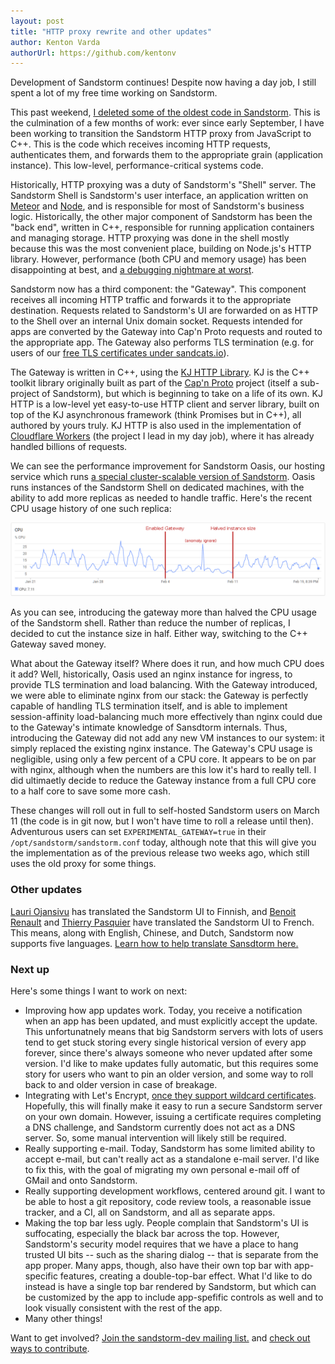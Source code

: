 ```yaml
---
layout: post
title: "HTTP proxy rewrite and other updates"
author: Kenton Varda
authorUrl: https://github.com/kentonv
---
```


Development of Sandstorm continues! Despite now having a day job, I still spent a lot of my free
time working on Sandstorm.

This past weekend, [I deleted some of the oldest code in Sandstorm](https://github.com/sandstorm-io/sandstorm/pull/3038). This is the culmination of a few months of work: ever since early September, I have been working to transition the Sandstorm HTTP proxy from JavaScript to C++. This is the code which receives incoming HTTP requests, authenticates them, and forwards them to the appropriate grain (application instance). This low-level, performance-critical systems code.

Historically, HTTP proxying was a duty of Sandstorm's "Shell" server. The Sandstorm Shell is Sandstorm's user interface, an application written on [Meteor](https://meteor.com) and [Node](https://nodejs.org), and is responsible for most of Sandstorm's business logic. Historically, the other major component of Sandstorm has been the "back end", written in C++, responsible for running application containers and managing storage. HTTP proxying was done in the shell mostly because this was the most convenient place, building on Node.js's HTTP library. However, performance (both CPU and memory usage) has been disappointing at best, and [a debugging nightmare at worst](https://sandstorm.io/news/2016-09-30-fiber-bomb-debugging-story).

Sandstorm now has a third component: the "Gateway". This component receives all incoming HTTP traffic and forwards it to the appropriate destination. Requests related to Sandstorm's UI are forwarded on as HTTP to the Shell over an internal Unix domain socket. Requests intended for apps are converted by the Gateway into Cap'n Proto requests and routed to the appropriate app. The Gateway also performs TLS termination (e.g. for users of our [free TLS certificates under sandcats.io](https://docs.sandstorm.io/en/latest/administering/sandcats/)).

The Gateway is written in C++, using the [KJ HTTP Library](https://github.com/capnproto/capnproto/blob/master/c++/src/kj/compat/http.h). KJ is the C++ toolkit library originally built as part of the [Cap'n Proto](https://capnproto.org) project (itself a sub-project of Sandstorm), but which is beginning to take on a life of its own. KJ HTTP is a low-level yet easy-to-use HTTP client and server library, built on top of the KJ asynchronous framework (think Promises but in C++), all authored by yours truly. KJ HTTP is also used in the implementation of [Cloudflare Workers](https://blog.cloudflare.com/introducing-cloudflare-workers/) (the project I lead in my day job), where it has already handled billions of requests.

We can see the performance improvement for Sandstorm Oasis, our hosting service which runs [a special cluster-scalable version of Sandstorm](https://github.com/sandstorm-io/blackrock). Oasis runs instances of the Sandstorm Shell on dedicated machines, with the ability to add more replicas as needed to handle traffic. Here's the recent CPU usage history of one such replica:

![Graph of shell CPU usage across Gateway deployment.](/images/http-gateway-cpu-improvement.png)

As you can see, introducing the gateway more than halved the CPU usage of the Sandstorm shell. Rather than reduce the number of replicas, I decided to cut the instance size in half. Either way, switching to the C++ Gateway saved money.

What about the Gateway itself? Where does it run, and how much CPU does it add? Well, historically, Oasis used an nginx instance for ingress, to provide TLS termination and load balancing. With the Gateway introduced, we were able to eliminate nginx from our stack: the Gateway is perfectly capable of handling TLS termination itself, and is able to implement session-affinity load-balancing much more effectively than nginx could due to the Gateway's intimate knowledge of Sansdtorm internals. Thus, introducing the Gateway did not add any new VM instances to our system: it simply replaced the existing nginx instance. The Gateway's CPU usage is negligible, using only a few percent of a CPU core. It appears to be on par with nginx, although when the numbers are this low it's hard to really tell. I did ultimaetly decide to reduce the Gateway instance from a full CPU core to a half core to save some more cash.

These changes will roll out in full to self-hosted Sandstorm users on March 11 (the code is in git now, but I won't have time to roll a release until then). Adventurous users can set `EXPERIMENTAL_GATEWAY=true` in their `/opt/sandstorm/sandstorm.conf` today, although note that this will give you the implementation as of the previous release two weeks ago, which still uses the old proxy for some things.

### Other updates

[Lauri Ojansivu](https://github.com/xet7) has translated the Sandstorm UI to Finnish, and [Benoit Renault](https://github.com/Xia0ben) and [Thierry Pasquier](https://github.com/jeau) have translated the Sandstorm UI to French. This means, along with English, Chinese, and Dutch, Sandstorm now supports five languages. [Learn how to help translate Sansdtorm here.](https://github.com/sandstorm-io/sandstorm/blob/master/CONTRIBUTING.md#internationalization-i18n)

### Next up

Here's some things I want to work on next:

* Improving how app updates work. Today, you receive a notification when an app has been updated, and must explicitly accept the update. This unfortunatnely means that big Sandstorm servers with lots of users tend to get stuck storing every single historical version of every app forever, since there's always someone who never updated after some version. I'd like to make updates fully automatic, but this requires some story for users who want to pin an older version, and some way to roll back to and older version in case of breakage.
* Integrating with Let's Encrypt, [once they support wildcard certificates](https://letsencrypt.org/2017/07/06/wildcard-certificates-coming-jan-2018.html). Hopefully, this will finally make it easy to run a secure Sandstorm server on your own domain. However, issuing a certificate requires completing a DNS challenge, and Sandstorm currently does not act as a DNS server. So, some manual intervention will likely still be required.
* Really supporting e-mail. Today, Sandstorm has some limited ability to accept e-mail, but can't really act as a standalone e-mail server. I'd like to fix this, with the goal of migrating my own personal e-mail off of GMail and onto Sandstorm.
* Really supporting development workflows, centered around git. I want to be able to host a git repository, code review tools, a reasonable issue tracker, and a CI, all on Sandstorm, and all as separate apps.
* Making the top bar less ugly. People complain that Sandstorm's UI is suffocating, especially the black bar across the top. However, Sandstorm's security model requires that we have a place to hang trusted UI bits -- such as the sharing dialog -- that is separate from the app proper. Many apps, though, also have their own top bar with app-specific features, creating a double-top-bar effect. What I'd like to do instead is have a single top bar rendered by Sandstorm, but which can be customized by the app to include app-spefific controls as well and to look visually consistent with the rest of the app.
* Many other things!

Want to get involved? [Join the sandstorm-dev mailing list.](https://groups.google.com/group/sandstorm-dev) and [check out ways to contribute](https://github.com/sandstorm-io/sandstorm/blob/master/CONTRIBUTING.md).

